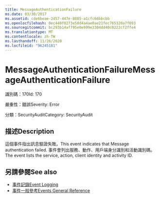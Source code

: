 ```yaml
---
title: MessageAuthenticationFailure
ms.date: 03/30/2017
ms.assetid: cde6beae-2d57-447e-8885-a1cfc66bbcbb
ms.openlocfilehash: 0ec440f0273e58d4a4ae0ae21fec765320a7f093
ms.sourcegitcommit: bc293b14af795e0e999e3304dd40c0222cf2ffe4
ms.translationtype: MT
ms.contentlocale: zh-TW
ms.lasthandoff: 11/26/2020
ms.locfileid: "96245181"
---
```

# <a name="messageauthenticationfailure"></a><span data-ttu-id="bce9d-102">MessageAuthenticationFailure</span><span class="sxs-lookup"><span data-stu-id="bce9d-102">MessageAuthenticationFailure</span></span>

<span data-ttu-id="bce9d-103">識別碼：170</span><span class="sxs-lookup"><span data-stu-id="bce9d-103">Id: 170</span></span>  
  
 <span data-ttu-id="bce9d-104">嚴重性：錯誤</span><span class="sxs-lookup"><span data-stu-id="bce9d-104">Severity: Error</span></span>  
  
 <span data-ttu-id="bce9d-105">分類：SecurityAudit</span><span class="sxs-lookup"><span data-stu-id="bce9d-105">Category: SecurityAudit</span></span>  
  
## <a name="description"></a><span data-ttu-id="bce9d-106">描述</span><span class="sxs-lookup"><span data-stu-id="bce9d-106">Description</span></span>  

 <span data-ttu-id="bce9d-107">這個事件指出訊息驗證失敗。</span><span class="sxs-lookup"><span data-stu-id="bce9d-107">This event indicates that Message authentication failed.</span></span> <span data-ttu-id="bce9d-108">事件會列出服務、動作、用戶端身分識別和活動識別碼。</span><span class="sxs-lookup"><span data-stu-id="bce9d-108">The event lists the service, action, client identity and activity ID.</span></span>  
  
## <a name="see-also"></a><span data-ttu-id="bce9d-109">另請參閱</span><span class="sxs-lookup"><span data-stu-id="bce9d-109">See also</span></span>

- [<span data-ttu-id="bce9d-110">事件記錄</span><span class="sxs-lookup"><span data-stu-id="bce9d-110">Event Logging</span></span>](index.md)
- [<span data-ttu-id="bce9d-111">事件一般參考</span><span class="sxs-lookup"><span data-stu-id="bce9d-111">Events General Reference</span></span>](events-general-reference.md)
